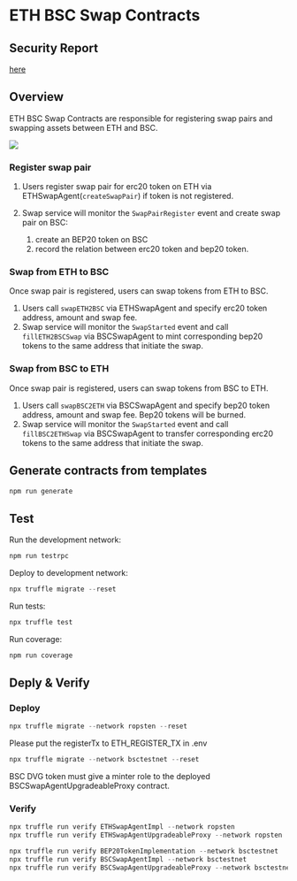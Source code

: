 # ETH BSC Swap Contracts

## Security Report

[here](SecurityAssessment.pdf)

## Overview
ETH BSC Swap Contracts are responsible for registering swap pairs and swapping assets between ETH and BSC.

![](./assets/eth-bsc-swap.png)

### Register swap pair

1. Users register swap pair for erc20 token on ETH via ETHSwapAgent(`createSwapPair`) if token is not registered.
2. Swap service will monitor the `SwapPairRegister` event and create swap pair on BSC: 
    
    1. create an BEP20 token on BSC
    2. record the relation between erc20 token and bep20 token.

### Swap from ETH to BSC

Once swap pair is registered, users can swap tokens from ETH to BSC.

1. Users call `swapETH2BSC` via ETHSwapAgent and specify erc20 token address, amount and swap fee.
2. Swap service will monitor the `SwapStarted` event and call `fillETH2BSCSwap` via BSCSwapAgent to mint corresponding bep20
tokens to the same address that initiate the swap.

### Swap from BSC to ETH

Once swap pair is registered, users can swap tokens from BSC to ETH.

1. Users call `swapBSC2ETH` via BSCSwapAgent and specify bep20 token address, amount and swap fee. Bep20 tokens will be burned.
2. Swap service will monitor the `SwapStarted` event and call `fillBSC2ETHSwap` via BSCSwapAgent to transfer corresponding erc20
   tokens to the same address that initiate the swap.

## Generate contracts from templates

```javascript
npm run generate
```

## Test

Run the development network:

```javascript
npm run testrpc
```

Deploy to development network:

```javascript
npx truffle migrate --reset
```

Run tests:

```javascript
npx truffle test
```

Run coverage:

```javascript
npm run coverage
```

## Deply & Verify

### Deploy

```javascript
npx truffle migrate --network ropsten --reset
```

Please put the registerTx to ETH_REGISTER_TX in .env

```javascript
npx truffle migrate --network bsctestnet --reset
```

BSC DVG token must give a minter role to the deployed BSCSwapAgentUpgradeableProxy contract.

### Verify

```javascript
npx truffle run verify ETHSwapAgentImpl --network ropsten
npx truffle run verify ETHSwapAgentUpgradeableProxy --network ropsten

npx truffle run verify BEP20TokenImplementation --network bsctestnet
npx truffle run verify BSCSwapAgentImpl --network bsctestnet
npx truffle run verify BSCSwapAgentUpgradeableProxy --network bsctestnet
```

